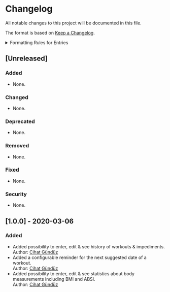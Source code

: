 # Changelog
All notable changes to this project will be documented in this file.

The format is based on [Keep a Changelog](http://keepachangelog.com/en/1.0.0/).

<details>
<summary>Formatting Rules for Entries</summary>
Each entry should use the following format:

```markdown
- Summary of what was changed in a single line using past tense & followed by two whitespaces.  
  Issue: [#0](https://github.com/Flinesoft/FitnessTracker-Android/issues/0) | PR: [#0](https://github.com/Flinesoft/FitnessTracker-Android/pull/0) | Author: [Cihat Gündüz](https://github.com/Jeehut)
```

Note that at the end of the summary line, you need to add two whitespaces (`  `) for correct rendering on GitHub.

If needed, pluralize to `Tasks`, `PRs` or `Authors` and list multiple entries separated by `, `. Also, remove entries not needed in the second line.
</details>

## [Unreleased]
### Added
- None.
### Changed
- None.
### Deprecated
- None.
### Removed
- None.
### Fixed
- None.
### Security
- None.

## [1.0.0] - 2020-03-06
### Added
- Added possibility to enter, edit & see history of workouts & impediments.  
  Author: [Cihat Gündüz](https://github.com/Jeehut)
- Added a configurable reminder for the next suggested date of a workout.  
  Author: [Cihat Gündüz](https://github.com/Jeehut)
- Added possibility to enter, edit & see statistics about body measurements including BMI and ABSI.  
  Author: [Cihat Gündüz](https://github.com/Jeehut)
